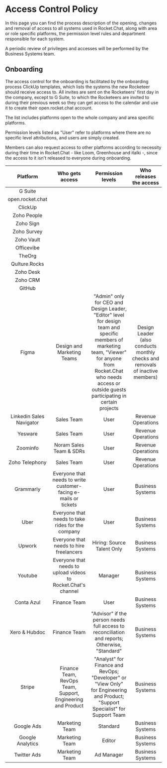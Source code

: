 # Access Control Policy

In this page you can find the process description of the opening, changes and removal of access to all systems used in Rocket.Chat, along with area or role specific platforms, the permission level rules and department responsible for each system.&#x20;

A periodic review of privileges and accesses will be performed by the Business Systems team.

## Onboarding

The access control for the onboarding is facilitated by the onboarding process ClickUp templates, which lists the systems the new Rocketeer should receive access to. All invites are sent on the Rocketeers' first day in the company, except to G Suite, to which the Rocketeers are invited to during their previous week so they can get access to the calendar and use it to create their open.rocket.chat account.&#x20;

The list includes platforms open to the whole company and area specific platforms.

Permission levels listed as "User" refer to platforms where there are no specific level attributions, and users are simply created.

Members can also request access to other platforms according to necessity during their time in Rocket.Chat - like Loom, Greenhouse and italki -, since the access to it isn't released to everyone during onboarding.

|         Platform         |                         Who gets access                         |                                                                                                     Permission levels                                                                                                    |                            Who releases the access                            |
| :----------------------: | :-------------------------------------------------------------: | :----------------------------------------------------------------------------------------------------------------------------------------------------------------------------------------------------------------------: | :---------------------------------------------------------------------------: |
|          G Suite         |                                                                 |                                                                                                                                                                                                                          |                                                                               |
|     open.rocket.chat     |                                                                 |                                                                                                                                                                                                                          |                                                                               |
|          ClickUp         |                                                                 |                                                                                                                                                                                                                          |                                                                               |
|       Zoho People        |                                                                 |                                                                                                                                                                                                                          |                                                                               |
|         Zoho Sign        |                                                                 |                                                                                                                                                                                                                          |                                                                               |
|        Zoho Survey       |                                                                 |                                                                                                                                                                                                                          |                                                                               |
|        Zoho Vault        |                                                                 |                                                                                                                                                                                                                          |                                                                               |
|        Officevibe        |                                                                 |                                                                                                                                                                                                                          |                                                                               |
|          TheOrg          |                                                                 |                                                                                                                                                                                                                          |                                                                               |
|       Qulture.Rocks      |                                                                 |                                                                                                                                                                                                                          |                                                                               |
|         Zoho Desk        |                                                                 |                                                                                                                                                                                                                          |                                                                               |
|         Zoho CRM         |                                                                 |                                                                                                                                                                                                                          |                                                                               |
|          GitHub          |                                                                 |                                                                                                                                                                                                                          |                                                                               |
|           Figma          |                    Design and Marketing Teams                   | "Admin" only for CEO and Design Leader, "Editor" level for design team and specific members of marketing team, "Viewer" for anyone from Rocket.Chat who needs access or outside guests participating in certain projects | Design Leader (also conducts monthly checks and removals of inactive members) |
| Linkedin Sales Navigator |                            Sales Team                           |                                                                                                           User                                                                                                           |                               Revenue Operations                              |
|          Yesware         |                            Sales Team                           |                                                                                                           User                                                                                                           |                               Revenue Operations                              |
|         Zoominfo         |                     Noram Sales Team & SDRs                     |                                                                                                           User                                                                                                           |                               Revenue Operations                              |
|      Zoho Telephony      |                            Sales Team                           |                                                                                                           User                                                                                                           |                               Revenue Operations                              |
|         Grammarly        | Everyone that needs to write customer-facing e-mails or tickets |                                                                                                           User                                                                                                           |                                Business Systems                               |
|           Uber           |        Everyone that needs to take rides for the company        |                                                                                                           User                                                                                                           |                                Business Systems                               |
|          Upwork          |             Everyone that needs to hire freelancers             |                                                                                                Hiring: Source Talent Only                                                                                                |                                Business Systems                               |
|          Youtube         |  Everyone that needs to upload videos to Rocket.Chat's channel  |                                                                                                          Manager                                                                                                         |                                Business Systems                               |
|        Conta Azul        |                           Finance Team                          |                                                                                                           User                                                                                                           |                                Business Systems                               |
|       Xero & Hubdoc      |                           Finance Team                          |                                                              "Advisor" if the person needs full access to reconciliation and reports; Otherwise, "Standard"                                                              |                                Business Systems                               |
|          Stripe          |   Finance Team, RevOps Team, Support, Engineering and Product   |                                              "Analyst" for Finance and RevOps; "Developer" or "View Only" for Engineering and Product; "Support Specialist" for Support Team                                             |                                Business Systems                               |
|        Google Ads        |                          Marketing Team                         |                                                                                                         Standard                                                                                                         |                                Business Systems                               |
|     Google Analytics     |                          Marketing Team                         |                                                                                                          Editor                                                                                                          |                                Business Systems                               |
|        Twitter Ads       |                          Marketing Team                         |                                                                                                        Ad Manager                                                                                                        |                                Business Systems                               |

